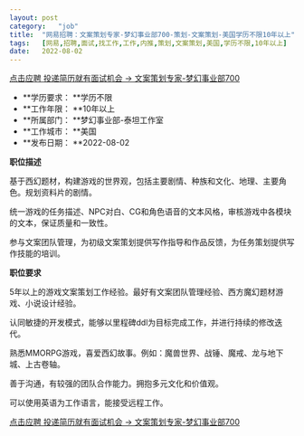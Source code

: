 ```yaml
---
layout:	post
category:	"job"
title:	"网易招聘：文案策划专家-梦幻事业部700-策划-文案策划-美国学历不限10年以上"
tags:	[网易,招聘,面试,找工作,工作,内推,策划,文案策划,美国,学历不限,10年以上]
date:	2022-08-02
---
```


[点击应聘 投递简历就有面试机会 ->  文案策划专家-梦幻事业部700](http://mobile.bole.netease.com/bole/boleDetail?id=41583&employeeId=346f03c3cda5f04c&key=all)



- **学历要求： **学历不限
- **工作年限： **10年以上
- **所属部门： **梦幻事业部-泰坦工作室
- **工作城市： **美国
- **发布日期： **2022-08-02



**职位描述**

基于西幻题材，构建游戏的世界观，包括主要剧情、种族和文化、地理、主要角色。规划资料片的剧情。									

统一游戏的任务描述、NPC对白、CG和角色语音的文本风格，审核游戏中各模块的文本，保证质量和一致性。									

参与文案团队管理，为初级文案策划提供写作指导和作品反馈，为任务策划提供写作技能的培训。							



**职位要求**

5年以上的游戏文案策划工作经验。最好有文案团队管理经验、西方魔幻题材游戏、小说设计经验。									

认同敏捷的开发模式，能够以里程碑ddl为目标完成工作，并进行持续的修改迭代。									

熟悉MMORPG游戏，喜爱西幻故事。例如：魔兽世界、战锤、魔戒、龙与地下城、上古卷轴。									

善于沟通，有较强的团队合作能力。拥抱多元文化和价值观。									

可以使用英语为工作语言，能接受远程工作。



[点击应聘 投递简历就有面试机会 ->  文案策划专家-梦幻事业部700](http://mobile.bole.netease.com/bole/boleDetail?id=41583&employeeId=346f03c3cda5f04c&key=all)